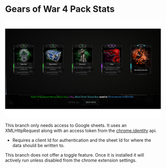# Gears of War 4 Pack Stats

![demo](https://github.com/TheanosLearning/Gears4PackStats/raw/authxhr/images/authxhr-demo.png)

This branch only needs access to Google sheets.
It uses an XMLHttpRequest along with an access token from the [chrome.identity](https://developer.chrome.com/apps/identity) api.
* Requires a client Id for authentication and the sheet Id for where the data should be written to.

This branch does not offer a toggle feature. Once it is installed it will actively run unless disabled from the
chrome extension settings.
